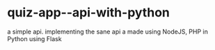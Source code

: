 # quiz-app--api-with-python
a simple api. implementing the sane api a made using NodeJS, PHP in Python using Flask

 
